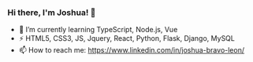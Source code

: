 ### Hi there, I'm Joshua! 👋
- 🌱 I’m currently learning TypeScript, Node.js, Vue
- ⚡ HTML5, CSS3, JS, Jquery, React, Python, Flask, Django, MySQL
- 📫 How to reach me: https://www.linkedin.com/in/joshua-bravo-leon/

<!--
**JoshuaBravo20/JoshuaBravo20** is a ✨ _special_ ✨ repository because its `README.md` (this file) appears on your GitHub profile.

Here are some ideas to get you started:

- 🔭 I’m currently working on ...
- 🌱 I’m currently learning ...
- 👯 I’m looking to collaborate on ...
- 🤔 I’m looking for help with ...
- 💬 Ask me about ...
- 📫 How to reach me: ...
- 😄 Pronouns: ...
- ⚡ Fun fact: ...
-->
